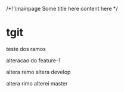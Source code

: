 /*! \mainpage Some title here
 content here
*/

tgit 
====

teste dos ramos

alteracao do feature-1

altera remo
altera develop

altera rimo
alterei master

